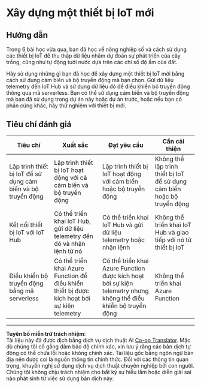 <!--
CO_OP_TRANSLATOR_METADATA:
{
  "original_hash": "34010c663d96d5f419eda6ac2366a78d",
  "translation_date": "2025-08-28T01:30:20+00:00",
  "source_file": "2-farm/lessons/6-keep-your-plant-secure/assignment.md",
  "language_code": "vi"
}
-->
# Xây dựng một thiết bị IoT mới

## Hướng dẫn

Trong 6 bài học vừa qua, bạn đã học về nông nghiệp số và cách sử dụng các thiết bị IoT để thu thập dữ liệu nhằm dự đoán sự phát triển của cây trồng, cũng như tự động tưới nước dựa trên các chỉ số độ ẩm của đất.

Hãy sử dụng những gì bạn đã học để xây dựng một thiết bị IoT mới bằng cách sử dụng cảm biến và bộ truyền động mà bạn chọn. Gửi dữ liệu telemetry đến IoT Hub và sử dụng dữ liệu đó để điều khiển bộ truyền động thông qua mã serverless. Bạn có thể sử dụng cảm biến và bộ truyền động mà bạn đã sử dụng trong dự án này hoặc dự án trước, hoặc nếu bạn có phần cứng khác, hãy thử nghiệm với thiết bị mới.

## Tiêu chí đánh giá

| Tiêu chí | Xuất sắc | Đạt yêu cầu | Cần cải thiện |
| -------- | --------- | ----------- | ------------- |
| Lập trình thiết bị IoT để sử dụng cảm biến và bộ truyền động | Lập trình thiết bị IoT hoạt động với cả cảm biến và bộ truyền động | Lập trình thiết bị IoT hoạt động với cảm biến hoặc bộ truyền động | Không thể lập trình thiết bị IoT để sử dụng cảm biến hoặc bộ truyền động |
| Kết nối thiết bị IoT với IoT Hub | Có thể triển khai IoT Hub, gửi dữ liệu telemetry đến đó và nhận lệnh từ nó | Có thể triển khai IoT Hub và gửi dữ liệu telemetry hoặc nhận lệnh | Không thể triển khai IoT Hub và giao tiếp với nó từ thiết bị IoT |
| Điều khiển bộ truyền động bằng mã serverless | Có thể triển khai Azure Function để điều khiển thiết bị được kích hoạt bởi sự kiện telemetry | Có thể triển khai Azure Function được kích hoạt bởi sự kiện telemetry nhưng không thể điều khiển bộ truyền động | Không thể triển khai Azure Function |

---

**Tuyên bố miễn trừ trách nhiệm**:  
Tài liệu này đã được dịch bằng dịch vụ dịch thuật AI [Co-op Translator](https://github.com/Azure/co-op-translator). Mặc dù chúng tôi cố gắng đảm bảo độ chính xác, xin lưu ý rằng các bản dịch tự động có thể chứa lỗi hoặc không chính xác. Tài liệu gốc bằng ngôn ngữ bản địa nên được coi là nguồn thông tin chính thức. Đối với các thông tin quan trọng, khuyến nghị sử dụng dịch vụ dịch thuật chuyên nghiệp bởi con người. Chúng tôi không chịu trách nhiệm cho bất kỳ sự hiểu lầm hoặc diễn giải sai nào phát sinh từ việc sử dụng bản dịch này.